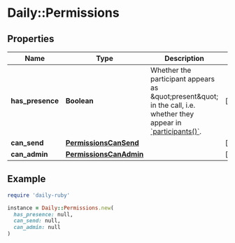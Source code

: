 # Daily::Permissions

## Properties

| Name | Type | Description | Notes |
| ---- | ---- | ----------- | ----- |
| **has_presence** | **Boolean** | Whether the participant appears as \&quot;present\&quot; in the call, i.e. whether they appear in [&#x60;participants()&#x60;](/reference/daily-js/instance-methods/participants#main). | [optional] |
| **can_send** | [**PermissionsCanSend**](PermissionsCanSend.md) |  | [optional] |
| **can_admin** | [**PermissionsCanAdmin**](PermissionsCanAdmin.md) |  | [optional] |

## Example

```ruby
require 'daily-ruby'

instance = Daily::Permissions.new(
  has_presence: null,
  can_send: null,
  can_admin: null
)
```

